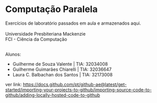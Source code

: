 # Computação Paralela
Exercícios de laboratório passados em aula e armazenados aqui. <br /> <br />
Universidade Presbiteriana Mackenzie <br />
FCI - Ciência da Computação <br /> <br />

Alunos:
- Guilherme de Souza Valente | TIA: 32034008
- Guilherme Guimarães Chiarelli | TIA: 32036647
- Laura C. Balbachan dos Santos | TIA: 32173008



ver link: https://docs.github.com/pt/github-ae@latest/get-started/importing-your-projects-to-github/importing-source-code-to-github/adding-locally-hosted-code-to-github
